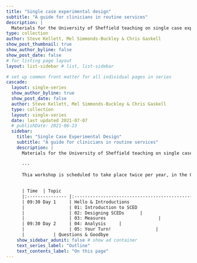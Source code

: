 ```yaml
---
title: "Single case experimental design"
subtitle: "A guide for clinicians in routine services"
description: |
  Materials for the University of Sheffield teaching on single case experimental design.
type: collection
author: Steve Kellett, Mel Simmonds-Buckley & Chris Gaskell
show_post_thumbnail: true
show_author_byline: false
show_post_date: false
# for listing page layout
layout: list-sidebar # list, list-sidebar

# set up common front matter for all individual pages in series
cascade:
  layout: single-series 
  show_author_byline: true
  show_post_date: false
  author: Steve Kellett, Mel Simmonds-Buckley & Chris Gaskell
  type: collection
  layout: single-series
  date: last updated 2021-07-07
  # publishDate: 2021-06-23
  sidebar:
    title: "Single Case Experimental Design"
    subtitle: "A guide for clinicians in routine services"
    description: |
      Materials for the University of Sheffield teaching on single case experimental design.
      
      ---
      
      Thia workshop is scheduled to take place twice per year, in the October (clinical psychology students) and in the March (clinical associate psychology students). 

      
      | Time  | Topic                                                                           |
      |:--------------- |:--------------------------------------------------------------------- |
      | 09:30 Day 1     | Hello & Introductions                                                 |
      |                 | 01: Introduction to SCED                      |
      |                 | 02: Designing SCEDs      |
      |                 | 03: Measures                    |
      | 09:30 Day 2     | 04: Analysis     |
      |                 | 05: Your Turn!                 |
      |           | Questions & Goodbye                                                   |
    show_sidebar_adunit: false # show ad container
    text_series_label: "Outline" 
    text_contents_label: "On this page" 
---
```

